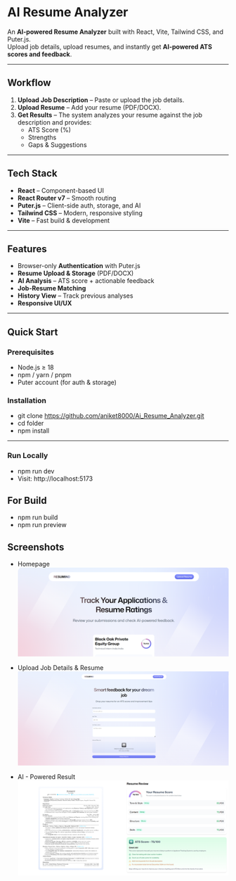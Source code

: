 # AI Resume Analyzer

An **AI-powered Resume Analyzer** built with React, Vite, Tailwind CSS, and Puter.js.  
Upload job details, upload resumes, and instantly get **AI-powered ATS scores and feedback**.

---

##  Workflow

1. **Upload Job Description** – Paste or upload the job details.  
2. **Upload Resume** – Add your resume (PDF/DOCX).  
3. **Get Results** – The system analyzes your resume against the job description and provides:  
   - ATS Score (%)  
   - Strengths  
   - Gaps & Suggestions  

---

##  Tech Stack

- **React** – Component-based UI  
- **React Router v7** – Smooth routing  
- **Puter.js** – Client-side auth, storage, and AI  
- **Tailwind CSS** – Modern, responsive styling  
- **Vite** – Fast build & development  

---

##  Features

-  Browser-only **Authentication** with Puter.js  
-  **Resume Upload & Storage** (PDF/DOCX)  
-  **AI Analysis** – ATS score + actionable feedback  
-  **Job-Resume Matching**  
-  **History View** – Track previous analyses  
-  **Responsive UI/UX**  

---

##  Quick Start

### Prerequisites
- Node.js ≥ 18  
- npm / yarn / pnpm  
- Puter account (for auth & storage)

### Installation

* git clone https://github.com/aniket8000/Ai_Resume_Analyzer.git
* cd  folder
* npm install

--- 
### Run Locally

* npm run dev
* Visit: http://localhost:5173

## For Build

* npm run build
* npm run preview

## Screenshots

* Homepage
![Homepage](/public/screenshots/homepage.png)

* Upload Job Details & Resume
![Upload Job](/public/screenshots/upload_resume.png)

* AI - Powered Result
![Result](/public/screenshots/AI-Powered-Result.png)

